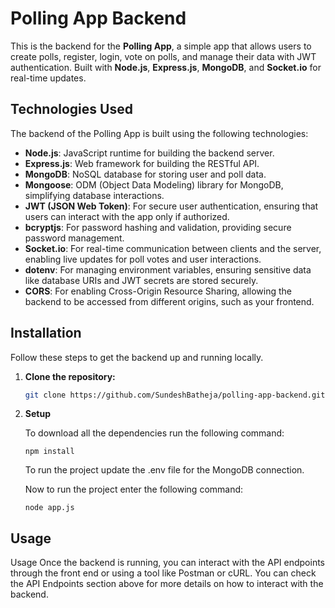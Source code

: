 # Polling App Backend

This is the backend for the **Polling App**, a simple app that allows users to create polls, register, login, vote on polls, and manage their data with JWT authentication. Built with **Node.js**, **Express.js**, **MongoDB**, and **Socket.io** for real-time updates.

## Technologies Used
The backend of the Polling App is built using the following technologies:

- **Node.js**: JavaScript runtime for building the backend server.
- **Express.js**: Web framework for building the RESTful API.
- **MongoDB**: NoSQL database for storing user and poll data.
- **Mongoose**: ODM (Object Data Modeling) library for MongoDB, simplifying database interactions.
- **JWT (JSON Web Token)**: For secure user authentication, ensuring that users can interact with the app only if authorized.
- **bcryptjs**: For password hashing and validation, providing secure password management.
- **Socket.io**: For real-time communication between clients and the server, enabling live updates for poll votes and user interactions.
- **dotenv**: For managing environment variables, ensuring sensitive data like database URIs and JWT secrets are stored securely.
- **CORS**: For enabling Cross-Origin Resource Sharing, allowing the backend to be accessed from different origins, such as your frontend.

## Installation

Follow these steps to get the backend up and running locally.

1. **Clone the repository:**

   ```bash
   git clone https://github.com/SundeshBatheja/polling-app-backend.git
    ```
2. **Setup**

    To download all the dependencies run the following command:

    ``
        npm install    
    ``
    
    To run the project update the .env file for the MongoDB connection.

    Now to run the project enter the following command:

    ``
    node app.js
    ``

## Usage

Usage
Once the backend is running, you can interact with the API endpoints through the front end or using a tool like Postman or cURL. You can check the API Endpoints section above for more details on how to interact with the backend.